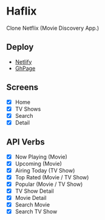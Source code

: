 # Haflix

Clone Netflix (Movie Discovery App.)
## Deploy
- [Netlify](https://brave-villani-eaebbb.netlify.app/)
- [GhPage](https://ha-young.github.io/Haflix)

## Screens

- [x] Home
- [x] TV Shows
- [x] Search
- [x] Detail

## API Verbs

- [x] Now Playing (Movie)
- [x] Upcoming (Movie)
- [x] Airing Today (TV Show)
- [x] Top Rated (Movie / TV Show)
- [x] Popular (Movie / TV Show) 
- [x] TV Show Detail
- [x] Movie Detail
- [x] Search Movie
- [x] Search TV Show
